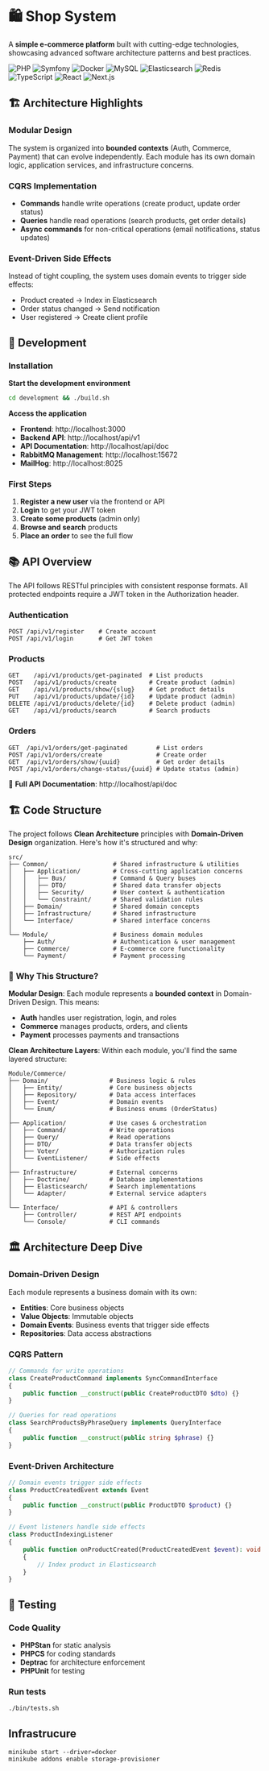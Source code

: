 # 🛍️ Shop System

A **simple e-commerce platform** built with cutting-edge technologies, showcasing advanced software architecture patterns and best practices.

![PHP](https://img.shields.io/badge/PHP-777BB4?style=for-the-badge&logo=php&logoColor=white)
![Symfony](https://img.shields.io/badge/Symfony-000000?style=for-the-badge&logo=symfony&logoColor=white)
![Docker](https://img.shields.io/badge/Docker-2496ED?style=for-the-badge&logo=docker&logoColor=white)
![MySQL](https://img.shields.io/badge/MySQL-4479A1?style=for-the-badge&logo=mysql&logoColor=white)
![Elasticsearch](https://img.shields.io/badge/Elasticsearch-005571?style=for-the-badge&logo=elasticsearch&logoColor=white)
![Redis](https://img.shields.io/badge/Redis-DC382D?style=for-the-badge&logo=redis&logoColor=white)
![TypeScript](https://img.shields.io/badge/TypeScript-3178C6?style=for-the-badge&logo=typescript&logoColor=white)
![React](https://img.shields.io/badge/React-61DAFB?style=for-the-badge&logo=react&logoColor=black)
![Next.js](https://img.shields.io/badge/Next.js-000000?style=for-the-badge&logo=nextdotjs&logoColor=white)

## 🏗️ Architecture Highlights

### Modular Design
The system is organized into **bounded contexts** (Auth, Commerce, Payment) that can evolve independently. Each module has its own domain logic, application services, and infrastructure concerns.

### CQRS Implementation
- **Commands** handle write operations (create product, update order status)
- **Queries** handle read operations (search products, get order details)
- **Async commands** for non-critical operations (email notifications, status updates)

### Event-Driven Side Effects
Instead of tight coupling, the system uses domain events to trigger side effects:
- Product created → Index in Elasticsearch
- Order status changed → Send notification
- User registered → Create client profile

## 🚀 Development

### Installation

**Start the development environment**
```bash
cd development && ./build.sh
```

**Access the application**
- **Frontend**: http://localhost:3000
- **Backend API**: http://localhost/api/v1
- **API Documentation**: http://localhost/api/doc
- **RabbitMQ Management**: http://localhost:15672
- **MailHog**: http://localhost:8025

### First Steps

1. **Register a new user** via the frontend or API
2. **Login** to get your JWT token
3. **Create some products** (admin only)
4. **Browse and search** products
5. **Place an order** to see the full flow

## 📚 API Overview

The API follows RESTful principles with consistent response formats. All protected endpoints require a JWT token in the Authorization header.

### Authentication
```http
POST /api/v1/register    # Create account
POST /api/v1/login       # Get JWT token
```

### Products
```http
GET    /api/v1/products/get-paginated  # List products
POST   /api/v1/products/create         # Create product (admin)
GET    /api/v1/products/show/{slug}    # Get product details
PUT    /api/v1/products/update/{id}    # Update product (admin)
DELETE /api/v1/products/delete/{id}    # Delete product (admin)
GET    /api/v1/products/search         # Search products
```

### Orders
```http
GET  /api/v1/orders/get-paginated        # List orders
POST /api/v1/orders/create               # Create order
GET  /api/v1/orders/show/{uuid}          # Get order details
POST /api/v1/orders/change-status/{uuid} # Update status (admin)
```

📖 **Full API Documentation**: http://localhost/api/doc

## 🏗️ Code Structure

The project follows **Clean Architecture** principles with **Domain-Driven Design** organization. Here's how it's structured and why:

```
src/
├── Common/                  # Shared infrastructure & utilities
│   ├── Application/         # Cross-cutting application concerns
│   │   ├── Bus/             # Command & Query buses
│   │   ├── DTO/             # Shared data transfer objects
│   │   ├── Security/        # User context & authentication
│   │   └── Constraint/      # Shared validation rules
│   ├── Domain/              # Shared domain concepts
│   ├── Infrastructure/      # Shared infrastructure
│   └── Interface/           # Shared interface concerns
│
└── Module/                  # Business domain modules
    ├── Auth/                # Authentication & user management
    ├── Commerce/            # E-commerce core functionality
    └── Payment/             # Payment processing
```

### 🎯 **Why This Structure?**

**Modular Design**: Each module represents a **bounded context** in Domain-Driven Design. This means:
- **Auth** handles user registration, login, and roles
- **Commerce** manages products, orders, and clients  
- **Payment** processes payments and transactions

**Clean Architecture Layers**: Within each module, you'll find the same layered structure:

```
Module/Commerce/
├── Domain/                 # Business logic & rules
│   ├── Entity/             # Core business objects
│   ├── Repository/         # Data access interfaces
│   ├── Event/              # Domain events
│   └── Enum/               # Business enums (OrderStatus)
│
├── Application/            # Use cases & orchestration
│   ├── Command/            # Write operations
│   ├── Query/              # Read operations
│   ├── DTO/                # Data transfer objects
│   ├── Voter/              # Authorization rules
│   └── EventListener/      # Side effects
│
├── Infrastructure/         # External concerns
│   ├── Doctrine/           # Database implementations
│   ├── Elasticsearch/      # Search implementations
│   └── Adapter/            # External service adapters
│
└── Interface/              # API & controllers
    ├── Controller/         # REST API endpoints
    └── Console/            # CLI commands
```

## 🏛️ Architecture Deep Dive

### Domain-Driven Design
Each module represents a business domain with its own:
- **Entities**: Core business objects
- **Value Objects**: Immutable objects
- **Domain Events**: Business events that trigger side effects
- **Repositories**: Data access abstractions

### CQRS Pattern
```php
// Commands for write operations
class CreateProductCommand implements SyncCommandInterface
{
    public function __construct(public CreateProductDTO $dto) {}
}

// Queries for read operations  
class SearchProductsByPhraseQuery implements QueryInterface
{
    public function __construct(public string $phrase) {}
}
```

### Event-Driven Architecture
```php
// Domain events trigger side effects
class ProductCreatedEvent extends Event
{
    public function __construct(public ProductDTO $product) {}
}

// Event listeners handle side effects
class ProductIndexingListener
{
    public function onProductCreated(ProductCreatedEvent $event): void
    {
        // Index product in Elasticsearch
    }
}
```

## 🔧 Testing

### Code Quality
- **PHPStan** for static analysis
- **PHPCS** for coding standards
- **Deptrac** for architecture enforcement
- **PHPUnit** for testing

### Run tests
```bash
./bin/tests.sh
```

## Infrastrucure

    minikube start --driver=docker
    minikube addons enable storage-provisioner
